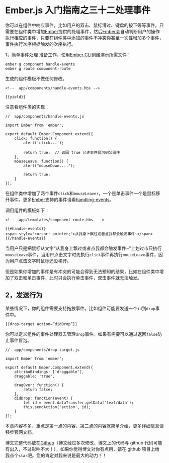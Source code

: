 # Ember.js 入门指南之三十二处理事件

你可以在组件中响应事件，比如用户的双击、鼠标滑过、键盘的按下等等事件。只需要在组件类中增加[Ember](http://emberjs.com)提供的处理事件，然后[Ember](http://emberjs.com)会自动判断用户的操作执行相应的事件，只要在组件类中添加的事件不冲突你甚至一次性增加多个事件，事件执行次序根据触发的次序执行。

1，简单事件处理
准备工作，使用[Ember CLI](http://ember-cli.com/user-guide)创建演示所需文件：

```
ember g component handle-events  
ember g route component-route 
```

生成的组件模板不做任何修改。

```
<!--  app/components/handle-events.hbs -->

{{yield}} 
```

注意看组件类的实现：

```
//  app/components/handle-events.js

import Ember from 'ember';

export default Ember.Component.extend({  
    click: function() {
        alert('click...');

        return true;  // 返回 true 允许事件冒泡到父组件
    },
    mouseLeave: function() {
        alert("mouseDown....");

        return true;
    }
}); 
```

在组件类中增加了两个事件`click`和`mouseLeaver`，一个是单击事件一个是鼠标移开事件，更多[Ember](http://emberjs.com)支持的事件请看[handling-events](https://guides.emberjs.com/v2.4.0/components/handling-events/#toc_event-names)。

调用组件的模板如下：

```
<!--  app/templates/component-route.hbs  -->

{{#handle-events}}
<span style="cursor: pointer;">从我身上飘过或者点我都会触发事件~</span>  
{{/handle-events}} 
```

当用户只是把鼠标从文字“从我身上飘过或者点我都会触发事件~”上划过市只执行`mouseLeave`事件，当用户点击文字时先执行`click`事件再执行`mouseLeave`事件，因为用户点击文字时鼠标还没移开。

但是如果你增加的事件是有冲突的可能会得到无法预知的结果，比如在组件类中增加了双击和单击事件，此时只会执行单击事件，双击事件就无法触发。

## 2，发送行为

某些情况下，你的组件需要支持拖放事件。比如组件可能要发送一个`id`到`drop`事件中。

```
{{drop-target action=”didDrop”}} 
```

你可以定义组件的事件处理器去管理`drop`事件。如果有需要可以通过返回`false`防止事件冒泡。

```
//  app/components/drop-target.js

import Ember from 'ember';

export default Ember.Component.extend({  
    attribuBindings: ['draggable'],
    draggable: 'true',

    dragOver: function() {
        return false;
    },
    didDrop: function(event) {
        let id = event.dataTransfer.getData('text/data');
        this.sendAction('action', id);
    }
}); 
```

本章内容不多，重点是第一点的内容，第二点的内容就简单介绍，更多详细信息请移步官网文档。

博文完整代码放在[Github](https://github.com/ubuntuvim/my_emberjs_code)（博文经过多次修改，博文上的代码与 github 代码可能有出入，不过影响不大！），如果你觉得博文对你有点用，请在 github 项目上给我点个`star`吧。您的肯定对我来说是最大的动力！！